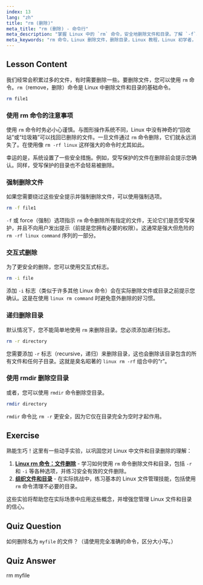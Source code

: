 ```yaml
---
index: 13
lang: "zh"
title: "rm (删除)"
meta_title: "rm (删除) - 命令行"
meta_description: "掌握 Linux 中的 `rm` 命令，安全地删除文件和目录。了解 `-f`、`-i`、`-r` 等选项以及 `rmdir` 命令。理解 `rm -rf linux` 的强大功能以及使用 Linux rm 命令时保持谨慎的重要性。"
meta_keywords: "rm 命令，Linux 删除文件，删除目录，Linux 教程，Linux 初学者，rmdir, linux rm 命令，rm -rf linux, rm linux, linux rm -rf, rm -rf linux 命令"
---
```


## Lesson Content

我们经常会积累过多的文件，有时需要删除一些。要删除文件，您可以使用 `rm` 命令。`rm`（remove，删除）命令是 Linux 中删除文件和目录的基础命令。

```bash
rm file1
```

### 使用 rm 命令的注意事项

使用 `rm` 命令时务必小心谨慎。与图形操作系统不同，Linux 中没有神奇的“回收站”或“垃圾箱”可以找回已删除的文件。一旦文件通过 `rm` 命令删除，它们就永远消失了。在使用像 `rm -rf linux` 这样强大的命令时尤其如此。

幸运的是，系统设置了一些安全措施。例如，受写保护的文件在删除前会提示您确认。同样，受写保护的目录也不会轻易被删除。

### 强制删除文件

如果您需要绕过这些安全提示并强制删除文件，可以使用强制选项。

```bash
rm -f file1
```

`-f` 或 force（强制）选项指示 `rm` 命令删除所有指定的文件，无论它们是否受写保护，并且不向用户发出提示（前提是您拥有必要的权限）。这通常是强大但危险的 `rm -rf linux command` 序列的一部分。

### 交互式删除

为了更安全的删除，您可以使用交互式标志。

```bash
rm -i file
```

添加 `-i` 标志（类似于许多其他 Linux 命令）会在实际删除文件或目录之前提示您确认。这是在使用 `linux rm command` 时避免意外删除的好习惯。

### 递归删除目录

默认情况下，您不能简单地使用 `rm` 来删除目录。您必须添加递归标志。

```bash
rm -r directory
```

您需要添加 `-r` 标志（recursive，递归）来删除目录，这也会删除该目录包含的所有文件和任何子目录。这就是臭名昭著的 `linux rm -rf` 组合中的“r”。

### 使用 rmdir 删除空目录

或者，您可以使用 `rmdir` 命令删除空目录。

```bash
rmdir directory
```

`rmdir` 命令比 `rm -r` 更安全，因为它仅在目录完全为空时才起作用。

## Exercise

熟能生巧！这里有一些动手实验，以巩固您对 Linux 中文件和目录删除的理解：

1. **[Linux rm 命令：文件删除](https://labex.io/zh/labs/linux-linux-rm-command-file-removing-209741)** - 学习如何使用 `rm` 命令删除文件和目录，包括 `-r` 和 `-i` 等各种选项，并练习安全有效的文件删除。
2. **[组织文件和目录](https://labex.io/zh/labs/linux-organizing-files-and-directories-387877)** - 在实际挑战中，练习基本的 Linux 文件管理技能，包括使用 `rm` 命令清理不必要的目录。

这些实验将帮助您在实际场景中应用这些概念，并增强您管理 Linux 文件和目录的信心。

## Quiz Question

如何删除名为 `myfile` 的文件？（请使用完全准确的命令，区分大小写。）

## Quiz Answer

rm myfile
